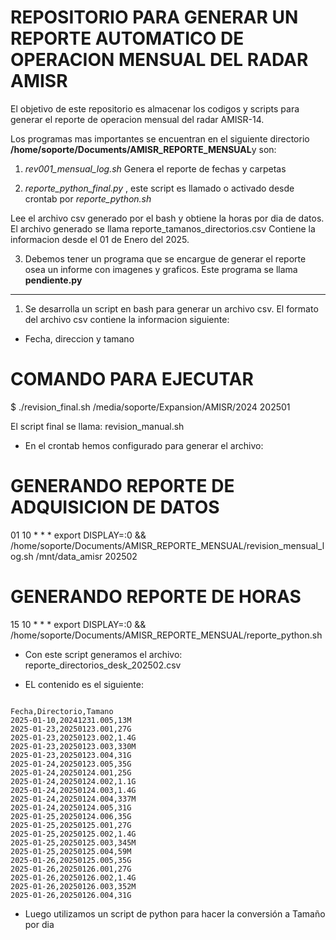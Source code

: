 # **REPOSITORIO PARA GENERAR UN REPORTE AUTOMATICO DE OPERACION MENSUAL DEL RADAR AMISR**

El objetivo de este repositorio es almacenar los codigos y scripts para generar el reporte de operacion mensual del radar AMISR-14.


Los programas mas importantes se encuentran en el siguiente directorio **/home/soporte/Documents/AMISR_REPORTE_MENSUAL**y son:

1. *rev001_mensual_log.sh*
Genera el reporte de fechas y carpetas

2. *reporte_python_final.py* , este script es llamado o activado desde crontab por *reporte_python.sh*

Lee el archivo csv generado por el bash y obtiene la horas por dia de datos.
El archivo generado se llama reporte_tamanos_directorios.csv
Contiene la informacion desde el 01 de Enero del 2025.

3. Debemos tener un programa que se encargue de generar el reporte osea un informe con imagenes y graficos.
Este programa se llama **pendiente.py**


----


1. Se desarrolla un script en bash para generar un archivo csv. El formato del archivo csv contiene la informacion siguiente:
 * Fecha, direccion y tamano





# COMANDO PARA EJECUTAR

$ ./revision_final.sh  /media/soporte/Expansion/AMISR/2024 202501

El script final se llama: revision_manual.sh


* En el crontab hemos configurado para generar el archivo:

# GENERANDO REPORTE DE ADQUISICION DE DATOS
01 10 * * * export DISPLAY=:0 && /home/soporte/Documents/AMISR_REPORTE_MENSUAL/revision_mensual_log.sh /mnt/data_amisr 202502
# GENERANDO REPORTE DE HORAS
15 10 * * * export DISPLAY=:0 && /home/soporte/Documents/AMISR_REPORTE_MENSUAL/reporte_python.sh   

* Con este script generamos el archivo:
reporte_directorios_desk_202502.csv

* EL contenido es el siguiente:
```

Fecha,Directorio,Tamano
2025-01-10,20241231.005,13M
2025-01-23,20250123.001,27G
2025-01-23,20250123.002,1.4G
2025-01-23,20250123.003,330M
2025-01-23,20250123.004,31G
2025-01-24,20250123.005,35G
2025-01-24,20250124.001,25G
2025-01-24,20250124.002,1.1G
2025-01-24,20250124.003,1.4G
2025-01-24,20250124.004,337M
2025-01-24,20250124.005,31G
2025-01-25,20250124.006,35G
2025-01-25,20250125.001,27G
2025-01-25,20250125.002,1.4G
2025-01-25,20250125.003,345M
2025-01-25,20250125.004,59M
2025-01-26,20250125.005,35G
2025-01-26,20250126.001,27G
2025-01-26,20250126.002,1.4G
2025-01-26,20250126.003,352M
2025-01-26,20250126.004,31G
```


* Luego utilizamos un script de python para hacer la conversión a Tamaño por dia


